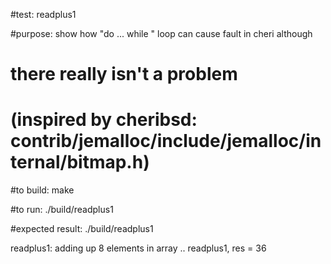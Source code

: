 #test:  readplus1 

#purpose: show how  "do  ... while " loop can cause fault in cheri although 
# there really isn't a problem
# (inspired by cheribsd: contrib/jemalloc/include/jemalloc/internal/bitmap.h)

#to build:
make 

#to run:
./build/readplus1

#expected result:
./build/readplus1

readplus1: adding up 8 elements in array
 .. readplus1, res = 36





